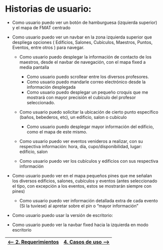 # Historias de usuario:

* Como usuario puedo ver un botón de hamburguesa (izquierda superior)  y el mapa de FMAT centrado

* Como usuario puedo ver un navbar en la zona izquierda superior que despliega opciones ( Edificios, Salones, Cubículos, Maestros, Puntos, Eventos, entre otros ) para navegar.

    * Como usuario puedo desplegar la información de contacto de los maestros, desde el navbar de navegación, con el mapa fixed a media pantalla
    
        * Como usuario puedo scrollear entre los diversos profesores.
        * Como usuario puedo mandarle correo electrónico desde la información desplegada
        * Como usuario puedo desplegar un pequeño croquis que me mostrará con mayor precisión el cubículo del profesor seleccionado.

    * Como usuario puedo solicitar la ubicación de cierto punto específico (baños, bebederos, etc), un edificio, salon o cubículo
    
        * Como usuario puedo desplegar mayor  información del edificio, como el mapa de este mismo.

    * Como usuario puedo ver eventos venideros a realizar, con su respectiva información: hora, día, cupo/disponibilidad, lugar: edificio, salon

    * Como usuario puedo ver los cubículos y edificios con sus respectiva información

* Como usuario puedo ver en el mapa pequeños pines que me señalan los diversos edificios, salones, cubículos y eventos (antes seleccionado el tipo, con excepción a los eventos, estos se mostrarán siempre con pines)

    * Como usuario puedo ver información detallada extra de cada evento (Si la tuviese) al apretar sobre el pin o “mayor información”


* Como usuario puedo usar la versión de escritorio:

* Como usuario puedo ver la navbar fixed hacia la izquierda en modo escritorio


|[<-- 2. Requerimientos](ProyectoDelEquipo/Requerimientos.md)|[4. Casos de uso -->](ProyectoDelEquipo/Casos_de_Uso.md)|
|---|---|

